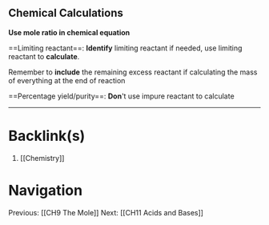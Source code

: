 ## Chemical Calculations
**Use mole ratio in chemical equation**

==Limiting reactant==: **Identify** limiting reactant if needed, use limiting reactant to **calculate**.

Remember to **include** the remaining excess reactant if calculating the mass of everything at the end of reaction

==Percentage yield/purity==: **Don**'t use impure reactant to calculate

---
# Backlink(s)
1. [[Chemistry]]

# Navigation
Previous: [[CH9 The Mole]]
Next: [[CH11 Acids and Bases]]